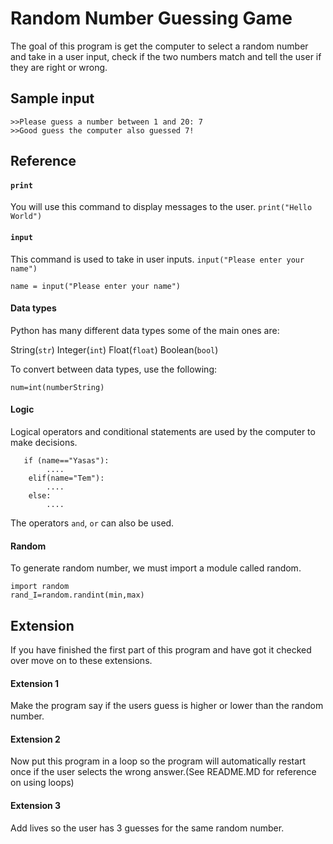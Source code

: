 # Random Number Guessing Game 
The goal of this program is get the computer to select a random number and take in a user input, check if the two numbers match and tell the user if they are right or wrong.  
## Sample input ## 
    >>Please guess a number between 1 and 20: 7
    >>Good guess the computer also guessed 7!
## Reference ##
#### `print` ####
You will use this command to display messages to the user. `print("Hello World")` 
#### `input` ####
This command is used to take in user inputs. `input("Please enter your name")`

    name = input("Please enter your name")

#### Data types ####
Python has many different data types some of the main ones are:

String(`str`)   Integer(`int`)   Float(`float`)  Boolean(`bool`)

To convert between data types, use the following:

    num=int(numberString)
#### Logic ####
Logical operators and conditional statements are used by the computer to make decisions. 

       if (name=="Yasas"):
            ....
        elif(name="Tem"):
            ....
        else:
            ....
The operators `and`, `or` can also be used. 
#### Random ####
To generate random number, we must import a module called random. 

    import random
    rand_I=random.randint(min,max)
    
## Extension ##
If you have finished the first part of this program and have got it checked over move on to these extensions. 

#### Extension 1 #### 
Make the program say if the users guess is higher or lower than the random number.
#### Extension 2 ####
Now put this program in a loop so the program will automatically restart once if the user selects the wrong answer.(See README.MD for reference on using loops) 
#### Extension 3 #### 
Add lives so the user has 3 guesses for the same random number. 

